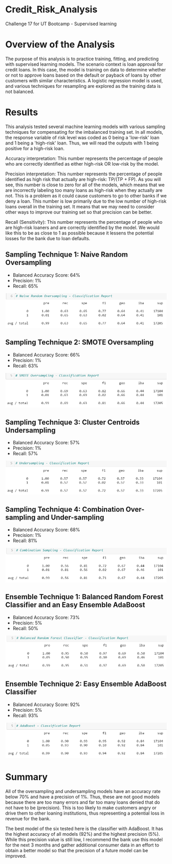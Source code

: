# Credit_Risk_Analysis
Challenge 17 for UT Bootcamp - Supervised learning



# Overview of the Analysis
The purpose of this analysis is to practice training, fitting, and predicting with supervised learning models. The scenario context is loan approval for credit loans. In this case, the model is training on data to determine whether or not to approve loans based on the default or payback of loans by other customers with similar characteristics. A logistic regression model is used, and various techniques for resampling are explored as the training data is not balanced.



# Results
This analysis tested several machine learning models with various sampling techniques for compensating for the imbalanced training set. In all models, the response variable of risk level was coded as 0 being a 'low-risk' loan and 1 being a 'high-risk' loan. Thus, we will read the outputs with 1 being positive for a high-risk loan.

Accuracy interpretation: This number represents the percentage of people who are correctly identified as either high-risk OR low-risk by the model.

Precision interpretation: This number represents the percentage of people identified as high risk that actually are high-risk: TP/(TP + FP). As you will see, this number is close to zero for all of the models, which means that we are incorrectly labeling too many loans as high-risk when they actually are not. This is a problem as it could cause customers to go to other banks if we deny a loan. This number is low primarily due to the low number of high-risk loans overall in the training set. It means that we may need to consider other ways to improve our training set so that precision can be better.

Recall (Sensitivity): This number represents the percentage of people who are high-risk loaners and are correctly identified by the model. We would like this to be as close to 1 as possible because it lessens the potential losses for the bank due to loan defaults.


## Sampling Technique 1: Naive Random Oversampling

- Balanced Accuracy Score: 64%
- Precision: 1%
- Recall: 65%

![naive](https://github.com/SG314159/Credit_Risk_Analysis/blob/main/images/naive.PNG)

## Sampling Technique 2: SMOTE Oversampling

- Balanced Accuracy Score: 66%
- Precision: 1%
- Recall: 63%

![smote](https://github.com/SG314159/Credit_Risk_Analysis/blob/main/images/smote.PNG)

## Sampling Technique 3: Cluster Centroids Undersampling

- Balanced Accuracy Score: 57%
- Precision: 1%
- Recall: 57%

![cluster](https://github.com/SG314159/Credit_Risk_Analysis/blob/main/images/under.PNG)

## Sampling Technique 4: Combination Over-sampling and Under-sampling

- Balanced Accuracy Score: 68%
- Precision: 1%
- Recall: 81%

![combo](https://github.com/SG314159/Credit_Risk_Analysis/blob/main/images/combo.PNG)

## Ensemble Technique 1: Balanced Random Forest Classifier and an Easy Ensemble AdaBoost 

- Balanced Accuracy Score: 73%
- Precision: 5%
- Recall: 50%

![randomForest](https://github.com/SG314159/Credit_Risk_Analysis/blob/main/images/randomForest.PNG)

## Ensemble Technique 2: Easy Ensemble AdaBoost Classifier  

- Balanced Accuracy Score: 92%
- Precision: 5%
- Recall: 93%

![adaBoost](https://github.com/SG314159/Credit_Risk_Analysis/blob/main/images/adaBoost.PNG)



# Summary
All of the oversampling and undersampling models have an accuracy rate below 70% and have a precision of 1%. Thus, these are not good models because there are too many errors and far too many loans denied that do not have to be (precision). This is too likely to make customers angry or drive them to other loaning institutions, thus representing a potential loss in revenue for the bank.

The best model of the six tested here is the classifier with AdaBoost. It has the highest accuracy of all models (92%) and the highest precision (5%). While this precision value is still low, I recommend the bank use this model for the next 3 months and gather additional consumer data in an effort to obtain a better model so that the precision of a future model can be improved.